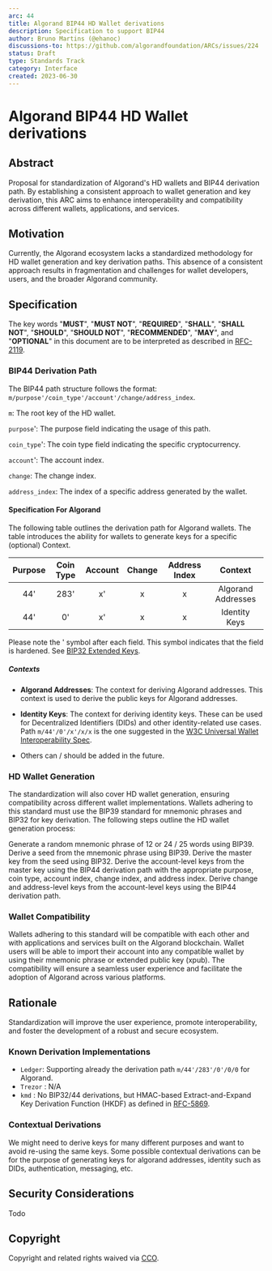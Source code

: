 ```yaml
---
arc: 44
title: Algorand BIP44 HD Wallet derivations
description: Specification to support BIP44
author: Bruno Martins (@ehanoc)
discussions-to: https://github.com/algorandfoundation/ARCs/issues/224
status: Draft
type: Standards Track
category: Interface
created: 2023-06-30
---
```


# Algorand BIP44 HD Wallet derivations

## **Abstract**

Proposal for standardization of Algorand's HD wallets and BIP44 derivation path. By establishing a consistent approach to wallet generation and key derivation, this ARC aims to enhance interoperability and compatibility across different wallets, applications, and services.

## **Motivation**
Currently, the Algorand ecosystem lacks a standardized methodology for HD wallet generation and key derivation paths. This absence of a consistent approach results in fragmentation and challenges for wallet developers, users, and the broader Algorand community.

## **Specification**
The key words "**MUST**", "**MUST NOT**", "**REQUIRED**", "**SHALL**", "**SHALL NOT**", "**SHOULD**", "**SHOULD NOT**", "**RECOMMENDED**", "**MAY**", and "**OPTIONAL**" in this document are to be interpreted as described in <a href="https://www.ietf.org/rfc/rfc2119.txt">RFC-2119</a>.

### **BIP44 Derivation Path**

The BIP44 path structure follows the format: `m/purpose'/coin_type'/account'/change/address_index`.

`m`: The root key of the HD wallet.

`purpose`': The purpose field indicating the usage of this path. 

`coin_type`': The coin type field indicating the specific cryptocurrency.

`account`': The account index.

`change`: The change index.

`address_index`: The index of a specific address generated by the wallet.

#### **Specification For Algorand**

The following table outlines the derivation path for Algorand wallets. The table introduces the ability for wallets to generate keys for a specific (optional) Context. 

| Purpose | Coin Type | Account | Change | Address Index | Context             |
| :-----: | :-------: | :-----: | :----: | :-----------: | :-----------------: |
|  44'    |    283'   |    x'   |   x    |       x       | Algorand Addresses  |
|  44'    |    0'     |    x'   |   x    |       x       | Identity Keys       |

Please note the \' symbol after each field. This symbol indicates that the field is hardened. See <a href="https://github.com/bitcoin/bips/blob/master/bip-0032.mediawiki#extended-keys">BIP32 Extended Keys</a>.

##### **Contexts**

- **Algorand Addresses**: The context for deriving Algorand addresses. This context is used to derive the public keys for Algorand addresses.

- **Identity Keys**: The context for deriving identity keys. These can be used for Decentralized Identifiers (DIDs) and other identity-related use cases. Path `m/44'/0'/x'/x/x` is the one suggested in the <a href="https://w3c-ccg.github.io/universal-wallet-interop-spec/#hd-wallets">W3C Universal Wallet Interoperability Spec</a>.

- Others can / should be added in the future.

### **HD Wallet Generation**
The standardization will also cover HD wallet generation, ensuring compatibility across different wallet implementations. Wallets adhering to this standard must use the BIP39 standard for mnemonic phrases and BIP32 for key derivation. The following steps outline the HD wallet generation process:

Generate a random mnemonic phrase of 12 or 24 / 25 words using BIP39.
Derive a seed from the mnemonic phrase using BIP39.
Derive the master key from the seed using BIP32.
Derive the account-level keys from the master key using the BIP44 derivation path with the appropriate purpose, coin type, account index, change index, and address index.
Derive change and address-level keys from the account-level keys using the BIP44 derivation path.

### **Wallet Compatibility**
Wallets adhering to this standard will be compatible with each other and with applications and services built on the Algorand blockchain. Wallet users will be able to import their account into any compatible wallet by using their mnemonic phrase or extended public key (xpub). The compatibility will ensure a seamless user experience and facilitate the adoption of Algorand across various platforms.

## Rationale
Standardization will improve the user experience, promote interoperability, and foster the development of a robust and secure ecosystem.

### **Known Derivation Implementations**
- `Ledger`:  Supporting already the derivation path `m/44'/283'/0'/0/0` for Algorand.
- `Trezor` : N/A
- `kmd` :  No BIP32/44 derivations, but HMAC-based Extract-and-Expand Key Derivation Function (HKDF) as defined in <a href="https://www.ietf.org/rfc/rfc5869.txt">RFC-5869</a>.

### **Contextual Derivations**
We might need to derive keys for many different purposes and want to avoid re-using the same keys. Some possible contextual derivations can be for the purpose of generating keys for algorand addresses, identity such as DIDs, authentication, messaging, etc.

## Security Considerations
Todo

## Copyright
Copyright and related rights waived via <a href="https://creativecommons.org/publicdomain/zero/1.0/">CCO</a>.
